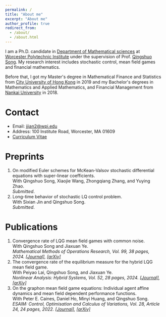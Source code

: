```yaml
---
permalink: /
title: "About me"
excerpt: "About me"
author_profile: true
redirect_from: 
  - /about/
  - /about.html
---
```


I am a Ph.D. candidate in [Department of Mathematical sciences](https://www.wpi.edu/academics/departments/mathematical-sciences) at [Worcester Polytechnic Institute](https://www.wpi.edu) under the supervision of Prof. [Qingshuo Song](https://www.wpi.edu/people/faculty/qsong). My research interest includes stochastic control, mean field games and financial mathematics.

Before that, I got my Master's degree in Mathematical Finance and Statistics from [City University of Hong Kong](https://www.cityu.edu.hk/ma/) in 2019 and my Bachelor's degrees in Mathematics and Applied Mathematics, and Financial Management from [Nankai University](https://en.nankai.edu.cn) in 2018.

Contact
======
- Email: jjian2@wpi.edu
- Address: 100 Institute Road, Worcester, MA 01609
- [Curriculum Vitae](https://github.com/JiaminJIAN/JiaminJian.github.io/blob/master/assets/CV_Jiamin%20Jian.pdf)



Preprints
======
1. On modified Euler schemes for McKean-Valsov stochastic differential equations with super-linear coefficients.  
   With Qingshuo Song, Xiaojie Wang, Zhongqiang Zhang, and Yuying Zhao.  
   *Submitted*.
1. Long-time behavior of stochastic LQ control problem.  
   With Sixian Jin and Qingshuo Song.  
   *Submitted*.

Publications
======
1. Convergence rate of LQG mean field games with common noise.  
   With Qingshuo Song and Jiaxuan Ye.   
   *Mathematical Methods of Operations Research, Vol. 99, 38 pages, 2024. [[Journal]](https://link.springer.com/article/10.1007/s00186-024-00863-2), [[arXiv]](https://arxiv.org/pdf/2307.00695)*
1. The convergence rate of the equilibrium measure for the hybrid LQG mean field game.  
   With Peiyao Lai, Qingshuo Song, and Jiaxuan Ye.  
   *Nonlinear Analysis: Hybrid Systems, Vol. 52, 28 pages, 2024. [[Journal]](https://www.sciencedirect.com/science/article/pii/S1751570X23001255?dgcid=coauthor), [[arXiv]](https://arxiv.org/pdf/2106.04762)*
1. On the graphon mean field game equations: Individual agent affine dynamics and mean field dependent performance functions.  
   With Peter E. Caines, Daniel Ho, Minyi Huang, and Qingshuo Song.  
   *ESAIM: Control, Optimisation and Calculus of Variations, Vol. 28, Article 24, 24 pages, 2022. [[Journal]](https://www.esaim-cocv.org/articles/cocv/pdf/2022/01/cocv210017.pdf), [[arXiv]](https://arxiv.org/pdf/2009.12144)*







